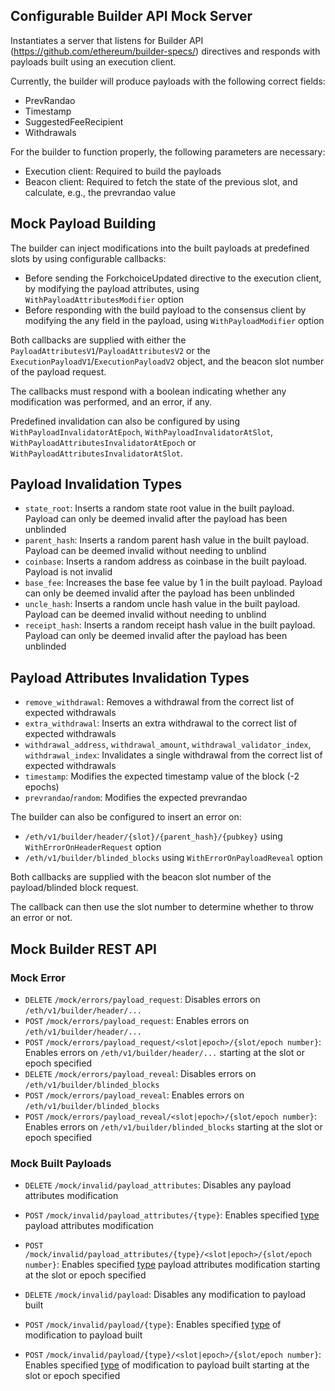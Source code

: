 ## Configurable Builder API Mock Server

Instantiates a server that listens for Builder API (https://github.com/ethereum/builder-specs/) directives and responds with payloads built using an execution client.

Currently, the builder will produce payloads with the following correct fields:
- PrevRandao
- Timestamp
- SuggestedFeeRecipient
- Withdrawals

For the builder to function properly, the following parameters are necessary:
- Execution client: Required to build the payloads
- Beacon client: Required to fetch the state of the previous slot, and calculate, e.g., the prevrandao value

## Mock Payload Building
The builder can inject modifications into the built payloads at predefined slots by using configurable callbacks:
- Before sending the ForkchoiceUpdated directive to the execution client, by modifying the payload attributes, using `WithPayloadAttributesModifier` option
- Before responding with the build payload to the consensus client by modifying the any field in the payload, using `WithPayloadModifier` option

Both callbacks are supplied with either the `PayloadAttributesV1`/`PayloadAttributesV2` or the `ExecutionPayloadV1`/`ExecutionPayloadV2` object, and the beacon slot number of the payload request.

The callbacks must respond with a boolean indicating whether any modification was performed, and an error, if any.

Predefined invalidation can also be configured by using `WithPayloadInvalidatorAtEpoch`, `WithPayloadInvalidatorAtSlot`, `WithPayloadAttributesInvalidatorAtEpoch` or `WithPayloadAttributesInvalidatorAtSlot`.

## Payload Invalidation Types
- `state_root`: Inserts a random state root value in the built payload. Payload can only be deemed invalid after the payload has been unblinded
- `parent_hash`: Inserts a random parent hash value in the built payload. Payload can be deemed invalid without needing to unblind
- `coinbase`: Inserts a random address as coinbase in the built payload. Payload is not invalid
- `base_fee`: Increases the base fee value by 1 in the built payload. Payload can only be deemed invalid after the payload has been unblinded
- `uncle_hash`: Inserts a random uncle hash value in the built payload. Payload can be deemed invalid without needing to unblind
- `receipt_hash`: Inserts a random receipt hash value in the built payload. Payload can only be deemed invalid after the payload has been unblinded

## Payload Attributes Invalidation Types
- `remove_withdrawal`: Removes a withdrawal from the correct list of expected withdrawals
- `extra_withdrawal`: Inserts an extra withdrawal to the correct list of expected withdrawals
- `withdrawal_address`, `withdrawal_amount`, `withdrawal_validator_index`, `withdrawal_index`: Invalidates a single withdrawal from the correct list of expected withdrawals
- `timestamp`: Modifies the expected timestamp value of the block (-2 epochs)
- `prevrandao`/`random`: Modifies the expected prevrandao

The builder can also be configured to insert an error on:
- `/eth/v1/builder/header/{slot}/{parent_hash}/{pubkey}` using `WithErrorOnHeaderRequest` option
- `/eth/v1/builder/blinded_blocks` using `WithErrorOnPayloadReveal` option

Both callbacks are supplied with the beacon slot number of the payload/blinded block request.

The callback can then use the slot number to determine whether to throw an error or not.

## Mock Builder REST API
### Mock Error
- `DELETE` `/mock/errors/payload_request`: Disables errors on `/eth/v1/builder/header/...`
- `POST` `/mock/errors/payload_request`: Enables errors on `/eth/v1/builder/header/...`
- `POST` `/mock/errors/payload_request/<slot|epoch>/{slot/epoch number}`: Enables errors on `/eth/v1/builder/header/...` starting at the slot or epoch specified
- `DELETE` `/mock/errors/payload_reveal`: Disables errors on `/eth/v1/builder/blinded_blocks`
- `POST` `/mock/errors/payload_reveal`: Enables errors on `/eth/v1/builder/blinded_blocks`
- `POST` `/mock/errors/payload_reveal/<slot|epoch>/{slot/epoch number}`: Enables errors on `/eth/v1/builder/blinded_blocks` starting at the slot or epoch specified

### Mock Built Payloads
- `DELETE` `/mock/invalid/payload_attributes`: Disables any payload attributes modification
- `POST` `/mock/invalid/payload_attributes/{type}`: Enables specified [type](#payload-attributes-invalidation-types) payload attributes modification
- `POST` `/mock/invalid/payload_attributes/{type}/<slot|epoch>/{slot/epoch number}`: Enables specified [type](#payload-attributes-invalidation-types) payload attributes modification starting at the slot or epoch specified

- `DELETE` `/mock/invalid/payload`: Disables any modification to payload built
- `POST` `/mock/invalid/payload/{type}`: Enables specified [type](#payload-invalidation-types) of modification to payload built
- `POST` `/mock/invalid/payload/{type}/<slot|epoch>/{slot/epoch number}`: Enables specified [type](#payload-invalidation-types) of modification to payload built starting at the slot or epoch specified